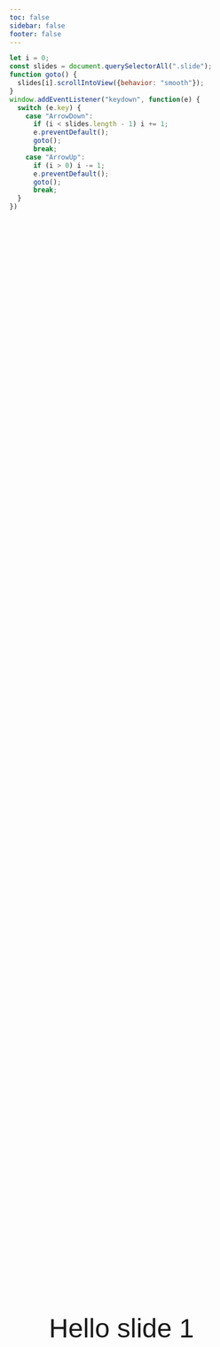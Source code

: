 ```yaml
---
toc: false
sidebar: false
footer: false
---
```


```js
let i = 0;
const slides = document.querySelectorAll(".slide");
function goto() {
  slides[i].scrollIntoView({behavior: "smooth"});
}
window.addEventListener("keydown", function(e) {
  switch (e.key) {
    case "ArrowDown":
      if (i < slides.length - 1) i += 1;
      e.preventDefault();
      goto();
      break;
    case "ArrowUp":
      if (i > 0) i -= 1;
      e.preventDefault();
      goto();
      break;
  }
})
```

<div class="slide">
    Hello slide 1
</div>

<div class="slide">
    Hello slide 2
</div>

<div class="slide">
    Hello slide 3
</div>


<style>
* {
    box-sizing: border-box;
}
#observablehq-center,
#observablehq-main {
    margin: 0;
}
html, body, main {
    width: 100%;
    height: 100%;
    overflow: hidden;
}
.slide {
    height: 100vh;
    font-family: sans-serif;
    padding: 3vw;
    display: flex;
    align-items: center;
    justify-content: center;
    font-size: 5vw;
}
</style>
